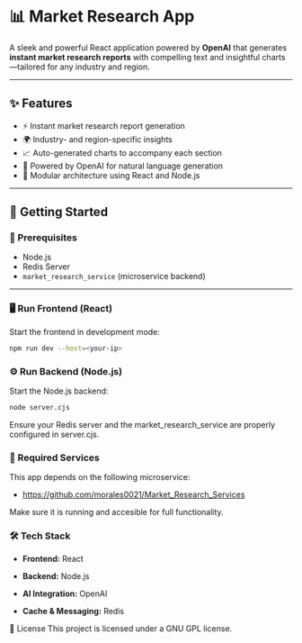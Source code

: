# 📊 Market Research App

A sleek and powerful React application powered by **OpenAI** that generates **instant market research reports** with compelling text and insightful charts—tailored for any industry and region.

---

## ✨ Features

- ⚡ Instant market research report generation  
- 🌍 Industry- and region-specific insights  
- 📈 Auto-generated charts to accompany each section  
- 🤖 Powered by OpenAI for natural language generation  
- 🧩 Modular architecture using React and Node.js  

---

## 🚀 Getting Started

### 🔧 Prerequisites

- Node.js  
- Redis Server  
- `market_research_service` (microservice backend)  

---

### 🖥️ Run Frontend (React)

Start the frontend in development mode:

```bash
npm run dev --host=<your-ip>
```

### ⚙️ Run Backend (Node.js)
Start the Node.js backend:

```bash
node server.cjs
```
Ensure your Redis server and the market_research_service are properly configured in server.cjs.


### 🧠 Required Services
This app depends on the following microservice:

- https://github.com/morales0021/Market_Research_Services

Make sure it is running and accesible for full functionality.


### 🛠 Tech Stack
- **Frontend:** React

- **Backend:** Node.js

- **AI Integration:** OpenAI

- **Cache & Messaging:** Redis

📝 License
This project is licensed under a GNU GPL license.
